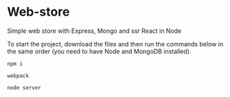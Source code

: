 # Web-store
Simple web store with Express, Mongo and ssr React in Node

To start the project, download the files and then run the commands below in the same order (you need to have Node and MongoDB installed).

```
npm i
```

```
webpack
```

```
node server
```
